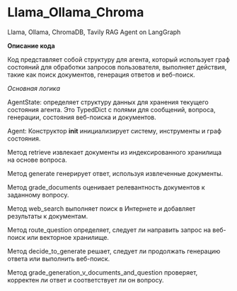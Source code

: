 # Llama_Ollama_Chroma
Llama, Ollama, ChromaDB, Tavily RAG Agent on LangGraph

__Описание кода__

Код представляет собой структуру для агента, который использует граф состояний для обработки запросов пользователя, выполняет действия, такие как поиск документов, генерация ответов и веб-поиск. 

_Основная логика_

AgentState: определяет структуру данных для хранения текущего состояния агента. Это TypedDict с полями для сообщений, вопроса, генерации, состояния веб-поиска и документов.

Agent:
Конструктор __init__ инициализирует систему, инструменты и граф состояния.

Метод retrieve извлекает документы из индексированного хранилища на основе вопроса.

Метод generate генерирует ответ, используя извлеченные документы.

Метод grade_documents оценивает релевантность документов к заданному вопросу.

Метод web_search выполняет поиск в Интернете и добавляет результаты к документам.

Метод route_question определяет, следует ли направить запрос на веб-поиск или векторное хранилище.

Метод decide_to_generate решает, следует ли продолжать генерацию ответа или выполнить веб-поиск.

Метод grade_generation_v_documents_and_question проверяет, корректен ли ответ и соответствует ли он вопросу.
